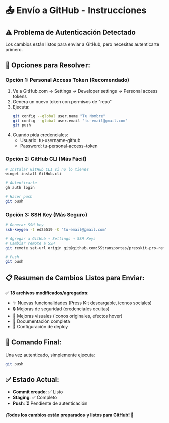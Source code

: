 # 📤 Envío a GitHub - Instrucciones

## ⚠️ Problema de Autenticación Detectado

Los cambios están listos para enviar a GitHub, pero necesitas autenticarte primero.

## 🔑 Opciones para Resolver:

### Opción 1: Personal Access Token (Recomendado)
1. Ve a GitHub.com → Settings → Developer settings → Personal access tokens
2. Genera un nuevo token con permisos de "repo"
3. Ejecuta:
   ```bash
   git config --global user.name "Tu Nombre"
   git config --global user.email "tu-email@gmail.com"
   git push
   ```
4. Cuando pida credenciales:
   - Usuario: tu-username-github
   - Password: tu-personal-access-token

### Opción 2: GitHub CLI (Más Fácil)
```bash
# Instalar GitHub CLI si no lo tienes
winget install GitHub.cli

# Autenticarte
gh auth login

# Hacer push
git push
```

### Opción 3: SSH Key (Más Seguro)
```bash
# Generar SSH key
ssh-keygen -t ed25519 -C "tu-email@gmail.com"

# Agregar a GitHub → Settings → SSH Keys
# Cambiar remote a SSH
git remote set-url origin git@github.com:SStransportes/presskit-pro-remix.git

# Push
git push
```

## 📋 Resumen de Cambios Listos para Enviar:

✅ **18 archivos modificados/agregados**:
- ✨ Nuevas funcionalidades (Press Kit descargable, iconos sociales)
- 🔒 Mejoras de seguridad (credenciales ocultas)
- 🎨 Mejoras visuales (iconos originales, efectos hover)
- 📄 Documentación completa
- 🚀 Configuración de deploy

## 🎯 Comando Final:
Una vez autenticado, simplemente ejecuta:
```bash
git push
```

## ✅ Estado Actual:
- **Commit creado**: ✅ Listo
- **Staging**: ✅ Completo  
- **Push**: ⏳ Pendiente de autenticación

**¡Todos los cambios están preparados y listos para GitHub! 🚀**
